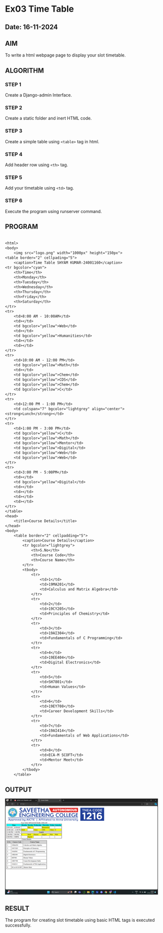 # Ex03 Time Table
## Date: 16-11-2024

## AIM
To write a html webpage page to display your slot timetable.

## ALGORITHM
### STEP 1
Create a Django-admin Interface.

### STEP 2
Create a static folder and inert HTML code.

### STEP 3
Create a simple table using ```<table>``` tag in html.

### STEP 4
Add header row using ```<th>``` tag.

### STEP 5
Add your timetable using ```<td>``` tag.

### STEP 6
Execute the program using runserver command.

## PROGRAM
```

<html>
<body>
    <img src="logo.png" width="1000px" height="150px">
<table border="2" cellpading="5">
    <caption>Time Table SHYAM KUMAR-24001160</caption>
<tr bgcolor="cyan">
    <th>Time</th>
    <th>Monday</th>
    <th>Tuesday</th>
    <th>Wednesday</th>
    <th>Thursday</th>
    <th>Friday</th>
    <th>Saturday</th>
</tr>
<tr>
    <td>8:00 AM - 10:00AM</td>
    <td></td>
    <td bgcolor="yellow">Web</td>
    <td></td>
    <td bgcolor="yellow">Humanities</td>
    <td></td>
    <td></td>
</tr>
<tr>
    <td>10:00 AM - 12:00 PM</td>
    <td bgcolor="yellow">Math</td>
    <td></td>
    <td bgcolor="yellow">Chem</td>
    <td bgcolor="yellow">CDS</td>
    <td bgcolor="yellow">Chem</td>
    <td bgcolor="yellow">C</td>
</tr>
<tr>
    <td>12:00 PM - 1:00 PM</td>
    <td colspan="7" bgcolor="lightgrey" align="center"><strong>Lunch</strong></td>
</tr>
<tr>
    <td>1:00 PM - 3:00 PM</td>
    <td bgcolor="yellow">C</td>
    <td bgcolor="yellow">Math</td>
    <td bgcolor="yellow">Mentor</td>
    <td bgcolor="yellow">Digital</td>
    <td bgcolor="yellow">Web</td>
    <td bgcolor="yellow">Web</td>
</tr>
<tr>
    <td>3:00 PM - 5:00PM</td>
    <td></td>
    <td bgcolor="yellow">Digital</td>
    <td></td>
    <td></td>
    <td></td>
    <td></td>
</tr>
</table>
<head>
    <title>Course Details</title>
</head>
<body>
    <table border="2" cellpadding="5">
        <caption>Course Details</caption>
        <tr bgcolor="lightgrey">
            <th>S.No</th>
            <th>Course Code</th>
            <th>Course Name</th>
        </tr>
        <tbody>
            <tr>
                <td>1</td>
                <td>19MA201</td>
                <td>Calculus and Matrix Algebra</td>
            </tr>
            <tr>
                <td>2</td>
                <td>19CY205</td>
                <td>Principles of Chemistry</td>
            </tr>
            <tr>
                <td>3</td>
                <td>19AI304</td>
                <td>Fundamentals of C Programming</td>
            </tr>
            <tr>
                <td>4</td>
                <td>19EE404</td>
                <td>Digital Electronics</td>
            </tr>
            <tr>
                <td>5</td>
                <td>SH7801</td>
                <td>Human Values</td>
            </tr>
            <tr>
                <td>6</td>
                <td>19EY708</td>
                <td>Career Development Skills</td>
            </tr>
            <tr>
                <td>7</td>
                <td>19AI414</td>
                <td>Fundamentals of Web Applications</td>
            </tr>
            <tr>
                <td>8</td>
                <td>ECA-M SCOFT</td>
                <td>Mentor Meet</td>
            </tr>
        </tbody>
    </table>

```
## OUTPUT

![alt text](<Screenshot (6).png>)

## RESULT
The program for creating slot timetable using basic HTML tags is executed successfully.
